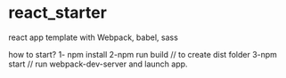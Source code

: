 # react_starter
react  app template with Webpack, babel, sass

how to start?
1- npm install
2-npm run build  // to create dist folder
3-npm start // run webpack-dev-server and launch app.
